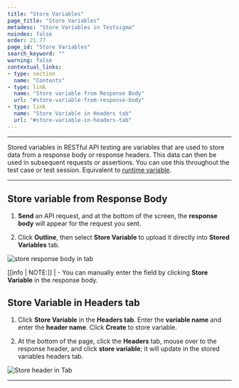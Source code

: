 ```yaml
---
title: "Store Variables"
page_title: "Store Variables"
metadesc: "Store Variables in Testsigma"
noindex: false
order: 21.77
page_id: "Store Variables"
search_keyword: ""
warning: false
contextual_links:
- type: section
  name: "Contents" 
- type: link
  name: "Store variable from Response Body"
  url: "#store-variable-from-response-body"
- type: link
  name: "Store Variable in Headers tab"
  url: "#store-variable-in-headers-tab"
---
```


---

Stored variables in RESTful API testing are variables that are used to store data from a response body or response headers. This data can then be used in subsequent requests or assertions. You can use this throughout the test case or test session. Equivalent to [runtime variable](https://testsigma.com/docs/test-cases/create-steps-restapi/store-runtime-data/).

---

## **Store variable from Response Body**

1. **Send** an API request, and at the bottom of the screen, the **response body** will appear for the request you sent.

2. Click **Outline**, then select **Store Variable** to upload it directly into **Stored Variables** tab.

![store response body in tab](https://s3.amazonaws.com/static-docs.testsigma.com/new_images/projects/overview/storevariable_restapioutline.gif)

[[info | NOTE:]]
| - You can manually enter the field by clicking **Store Variable** in the response body.

## **Store Variable in Headers tab**

1. Click **Store Variable** in the **Headers tab**. Enter the **variable name** and enter the **header name**. Click **Create** to store variable. 

2. At the bottom of the page, click the **Headers** tab, mouse over to the response header, and click **store variable**; it will update in the stored variables headers tab.

![Store header in Tab](https://s3.amazonaws.com/static-docs.testsigma.com/new_images/projects/overview/storevariable_header_restapi.gif)

---

